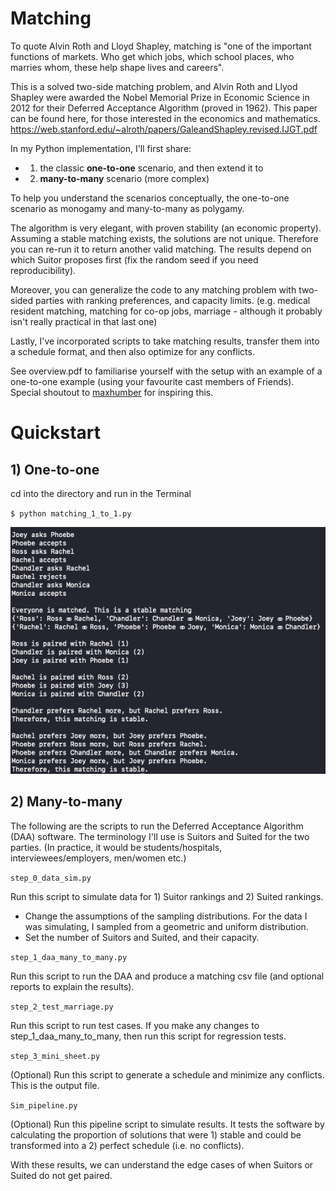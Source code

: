 # Matching

To quote Alvin Roth and Lloyd Shapley, matching is "one of the important functions of markets. Who get which jobs, which school places, who marries whom, these help shape lives and careers".

This is a solved two-side matching problem, and Alvin Roth and Llyod Shapley were awarded the Nobel Memorial Prize in Economic Science in 2012 for their Deferred Acceptance Algorithm (proved in 1962). This paper can be found here, for those interested in the economics and mathematics. 
https://web.stanford.edu/~alroth/papers/GaleandShapley.revised.IJGT.pdf

In my Python implementation, I'll first share:

- 1) the classic **one-to-one** scenario, and then extend it to
- 2) **many-to-many** scenario (more complex)


To help you understand the scenarios conceptually, the one-to-one scenario as monogamy and many-to-many as polygamy.

The algorithm is very elegant, with proven stability (an economic property). Assuming a stable matching exists, the solutions are not unique. Therefore you can re-run it to return another valid matching. The results depend on which Suitor proposes first (fix the random seed if you need reproducibility).


Moreover, you can generalize the code to any matching problem with two-sided parties with ranking preferences, and capacity limits. (e.g. medical resident matching, matching for co-op jobs, marriage - although it probably isn't really practical in that last one)

Lastly, I've incorporated scripts to take matching results, transfer them into a schedule format, and then also optimize for any conflicts. 

See overview.pdf to familiarise yourself with the setup with an example of a one-to-one example (using your favourite cast members of Friends). Special shoutout to [maxhumber](https://github.com/maxhumber) for inspiring this.



# Quickstart

## 1) One-to-one

cd into the directory and run in the Terminal 

`$ python matching_1_to_1.py`

<img src="images/printout.png">



## 2) Many-to-many 

The following are the scripts to run the Deferred Acceptance Algorithm (DAA) software. The terminology I'll use is Suitors and Suited for the two parties. (In practice, it would be students/hospitals, interviewees/employers, men/women etc.)

`step_0_data_sim.py`

Run this script to simulate data for 1) Suitor rankings and 2) Suited rankings. 

- Change the assumptions of the sampling distributions. For the data I was simulating, I sampled from a geometric and uniform distribution.
- Set the number of Suitors and Suited, and their capacity.
  

`step_1_daa_many_to_many.py`

Run this script to run the DAA and produce a matching csv file (and optional reports to explain the results).


`step_2_test_marriage.py`

Run this script to run test cases. If you make any changes to step_1_daa_many_to_many,
then run this script for regression tests.

`step_3_mini_sheet.py`

(Optional) Run this script to generate a schedule and minimize any conflicts. This is
the output file.

`Sim_pipeline.py`

(Optional) Run this pipeline script to simulate results. It tests the software by calculating the proportion of solutions that were 1) stable and could be transformed into a 2) perfect schedule (i.e. no conflicts). 

With these results, we can understand the edge cases of when Suitors or Suited do not get paired.
